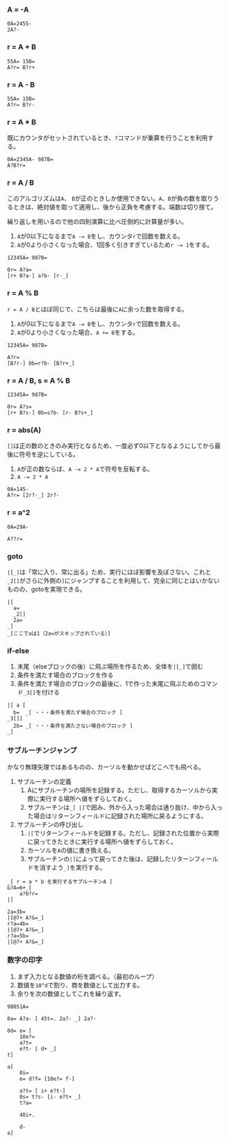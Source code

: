 ### A = -A

```bf
0A=2455-
2A?-
```

### r = A + B

```bf
55A= 15B=
A?r= B?r+
```

### r = A - B

```bf
55A= 15B=
A?r= B?r-
```

### r = A * B

既にカウンタがセットされているとき、`?`コマンドが乗算を行うことを利用する。

```bf
0A=2345A- 987B=
A?B?r=
```

### r = A / B

このアルゴリズムは`A`、 `B`が正のときしか使用できない。`A`、`B`が負の数を取りうるときは、絶対値を取って適用し、後から正負を考慮する。端数は切り捨て。

繰り返しを用いるので他の四則演算に比べ圧倒的に計算量が多い。

1. `A`が0以下になるまで`A -= B`をし、カウンタ`r`で回数を数える。
2. `A`が0より小さくなった場合、1回多く引きすぎているため`r -= 1`をする。

```bf
12345A= 987B=

0r= A?a=
[r+ B?a-] a?b- [r-_]
```

### r = A % B

`r = A / B`とほぼ同じで、こちらは最後に`A`に余った数を取得する。

1. `A`が0以下になるまで`A -= B`をし、カウンタ`r`で回数を数える。
2. `A`が0より小さくなった場合、`A += B`をする。

```bf
12345A= 987B=

A?r=
[B?r-] 0b=r?b- [B?r+_]
```

### r = A / B, s = A % B

```bf
12345A= 987B=

0r= A?s=
[r+ B?s-] 0b=s?b- [r- B?s+_]
```

### r = abs(A)

`[]`は正の数のときのみ実行となるため、一度必ず0以下となるようにしてから最後に符号を逆にしている。

1. `A`が正の数ならば、`A -= 2 * A`で符号を反転する。
2. `A -= 2 * A`

```bf
0A=145-
A?r= [2r?-_] 2r?-
```

### r = a^2

```bf
0A=29A-

A??r=
```

### goto

`|[_]`は「常に入り、常に出る」ため、実行にほぼ影響を及ぼさない。これと`_2[]`がさらに外側の`]`にジャンプすることを利用して、完全に同じとはいかないものの、gotoを実現できる。

```bf
|[
  a=
  _2[]
  2a=
_]
_[ここでaは1（2a=がスキップされている）]
```

### if-else

1. 末尾（elseブロックの後）に飛ぶ場所を作るため、全体を`|[_]`で囲む
2. 条件を満たす場合のブロックを作る
3. 条件を満たす場合のブロックの最後に、1で作った末尾に飛ぶためのコマンド`_3[]`を付ける

```bf
|[ a [
  b=  _[ ・・・条件を満たす場合のブロック ]
_3[]]
  2b= _[ ・・・条件を満たさない場合のブロック ]
_]
```

### サブルーチンジャンプ

かなり無理矢理ではあるものの、カーソルを動かせばどこへでも飛べる。

1. サブルーチンの定義
   1. Aにサブルーチンの場所を記録する。ただし、取得するカーソルから実際に実行する場所へ値をずらしておく。
   2. サブルーチンは`_[ |]`で囲み、外から入った場合は通り抜け、中から入った場合はリターンフィールドに記録された場所に戻るようにする。
2. サブルーチンの呼び出し
   1. `|[`でリターンフィールドを記録する。ただし、記録された位置から実際に戻ってきたときに実行する場所へ値をずらしておく。
   2. カーソルを`A`の値に書き換える。
   3. サブルーチンの`|]`によって戻ってきた後は、記録したリターンフィールドを消すよう`_]`を実行する。

```bf
_[ r = a * b を実行するサブルーチンA ]
&?A=6+_[
    a?b?r=
|]

2a=3b=
|[@7+ A?&=_]
r?a=4b=
|[@7+ A?&=_]
r?a=5b=
|[@7+ A?&=_]
```

### 数字の印字

1. まず入力となる数値の桁を調べる。（最初のループ）
2. 数値を`10^d`で割り、商を数値として出力する。
3. 余りを次の数値としてこれを繰り返す。

```bf
98051A=

0a= A?a- [ 45t=. 2a?- _] 2a?-

0d= e= [
    10e?=
    a?t=
    e?t- [ d+ _]
t]

a[
    0i=
    e= d?f= [10e?= f-]

    a?t= [ i+ e?t-]
    0s= t?s- [i- e?t+ _]
    t?a=

    48i+.

    d-
a]
```
